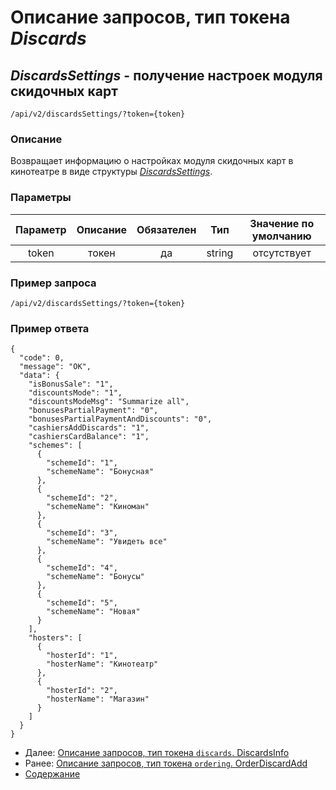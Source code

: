 Описание запросов, тип токена _Discards_
=====================================

_DiscardsSettings_ - получение настроек модуля скидочных карт
-------------
`/api/v2/discardsSettings/?token={token}`

### Описание
Возвращает информацию о настройках модуля скидочных карт в кинотеатре 
в виде структуры _[DiscardsSettings](../replies/discardsSettings)_.

### Параметры
|    Параметр   |         Описание        | Обязателен |   Тип  | Значение по умолчанию |
|:-------------:|:-----------------------:|:----------:|:------:|:---------------------:|
|     token     |          токен          |     да     | string |      отсутствует      |

### Пример запроса
`/api/v2/discardsSettings/?token={token}`

### Пример ответа
```
{
  "code": 0,
  "message": "OK",
  "data": {
    "isBonusSale": "1",
    "discountsMode": "1",
    "discountsModeMsg": "Summarize all",
    "bonusesPartialPayment": "0",
    "bonusesPartialPaymentAndDiscounts": "0",
    "cashiersAddDiscards": "1",
    "cashiersCardBalance": "1",
    "schemes": [
      {
        "schemeId": "1",
        "schemeName": "Бонусная"
      },
      {
        "schemeId": "2",
        "schemeName": "Киноман"
      },
      {
        "schemeId": "3",
        "schemeName": "Увидеть все"
      },
      {
        "schemeId": "4",
        "schemeName": "Бонусы"
      },
      {
        "schemeId": "5",
        "schemeName": "Новая"
      }
    ],
    "hosters": [
      {
        "hosterId": "1",
        "hosterName": "Кинотеатр"
      },
      {
        "hosterId": "2",
        "hosterName": "Магазин"
      }
    ]
  }
}
```
* Далее: [Описание запросов, тип токена `discards`. DiscardsInfo](discardsInfo)
* Ранее: [Описание запросов, тип токена `ordering`. OrderDiscardAdd](../ordering/orderDiscardAdd)
* [Содержание](../index)